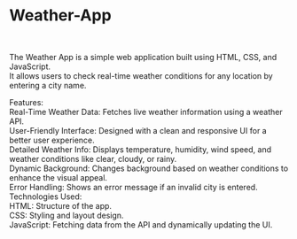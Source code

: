  <B> <h1>Weather-App</h1> </b> <br>

The Weather App is a simple web application built using HTML, CSS, and JavaScript.<br>
It allows users to check real-time weather conditions for any location by entering a city name.<br>

Features:<br>
Real-Time Weather Data: Fetches live weather information using a weather API.<br>
User-Friendly Interface: Designed with a clean and responsive UI for a better user experience.<br>
Detailed Weather Info: Displays temperature, humidity, wind speed, and weather conditions like clear, cloudy, or rainy.<br>
Dynamic Background: Changes background based on weather conditions to enhance the visual appeal.<br>
Error Handling: Shows an error message if an invalid city is entered.<br>
Technologies Used:<br>
HTML: Structure of the app.<br>
CSS: Styling and layout design.<br>
JavaScript: Fetching data from the API and dynamically updating the UI.<br>


